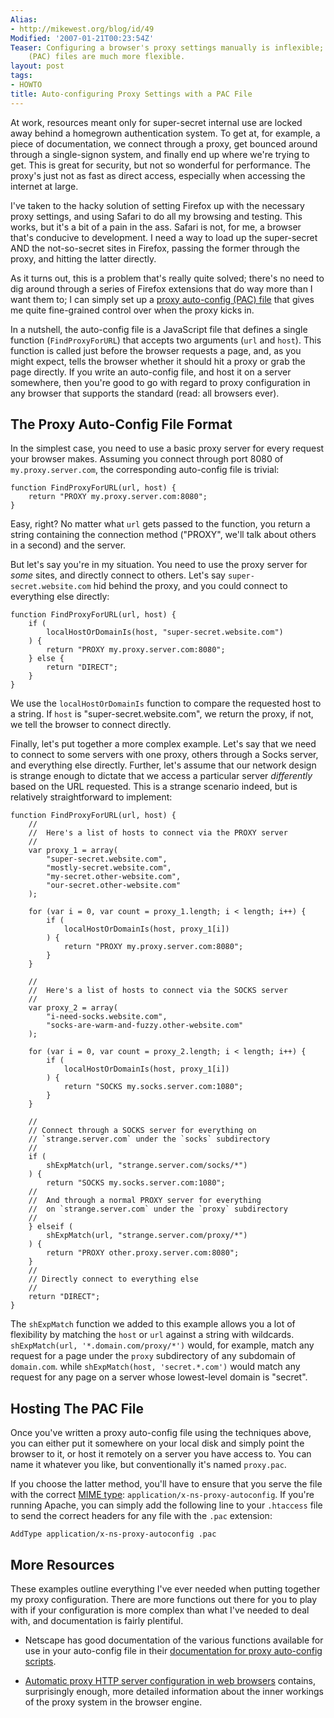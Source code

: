 ```yaml
---
Alias:
- http://mikewest.org/blog/id/49
Modified: '2007-01-21T00:23:54Z'
Teaser: Configuring a browser's proxy settings manually is inflexible; proxy auto-config
    (PAC) files are much more flexible.
layout: post
tags:
- HOWTO
title: Auto-configuring Proxy Settings with a PAC File
---
```

At work, resources meant only for super-secret internal use are locked away
behind a homegrown authentication system.  To get at, for example, a piece of 
documentation, we connect through a proxy, get bounced around through a
single-signon system, and finally end up where we're trying to get.  This is
great for security, but not so wonderful for performance.  The proxy's just
not as fast as direct access, especially when accessing the internet at large.

I've taken to the hacky solution of setting Firefox up with the necessary
proxy settings, and using Safari to do all my browsing and testing.  This
works, but it's a bit of a pain in the ass.  Safari is not, for me, a browser
that's conducive to development.  I need a way to load up the super-secret AND
the not-so-secret sites in Firefox, passing the former through the proxy, and 
hitting the latter directly.

As it turns out, this is a problem that's really quite solved; there's no need
to dig around through a series of Firefox extensions that do way more than I
want them to; I can simply set up a [proxy auto-config (PAC) file][pac] that gives
me quite fine-grained control over when the proxy kicks in.

In a nutshell, the auto-config file is a JavaScript file that defines a single
function (`FindProxyForURL`) that accepts two arguments (`url` and `host`).  This function is called just before the browser requests a page, and, as you
might expect, tells the browser whether it should hit a proxy or grab the
page directly.  If you write an auto-config file, and host it on a server
somewhere, then you're good to go with regard to proxy configuration in any
browser that supports the standard (read: all browsers ever).

[pac]: http://en.wikipedia.org/wiki/Proxy_auto-config "Wikipedia: Proxy Auto-config"

The Proxy Auto-Config File Format
---------------------------------

In the simplest case, you need to use a basic proxy server for every request
your browser makes.  Assuming you connect through port 8080 of
`my.proxy.server.com`, the corresponding auto-config file is trivial:

    function FindProxyForURL(url, host) {
        return "PROXY my.proxy.server.com:8080";
    }
    
Easy, right?  No matter what `url` gets passed to the function, you return a 
string containing the connection method ("PROXY", we'll talk about others in
a second) and the server.

But let's say you're in my situation.  You need to use the proxy server for 
_some_ sites, and directly connect to others.  Let's say
`super-secret.website.com` hid behind the proxy, and you could connect to
everything else directly:

    function FindProxyForURL(url, host) {
        if (
            localHostOrDomainIs(host, "super-secret.website.com")
        ) {
            return "PROXY my.proxy.server.com:8080";
        } else {
            return "DIRECT";
        }
    }

We use the `localHostOrDomainIs` function to compare the requested host to a
string.  If `host` is "super-secret.website.com", we return the proxy, if not,
we tell the browser to connect directly.

Finally, let's put together a more complex example.  Let's say that we need to
connect to some servers with one proxy, others through a Socks server, and
everything else directly.  Further, let's assume that our network design is 
strange enough to dictate that we access a particular server _differently_ 
based on the URL requested.  This is a strange scenario indeed, but is
relatively straightforward to implement:

    function FindProxyForURL(url, host) {
        //
        //  Here's a list of hosts to connect via the PROXY server
        //
        var proxy_1 = array(
            "super-secret.website.com",
            "mostly-secret.website.com",
            "my-secret.other-website.com",
            "our-secret.other-website.com"
        );
        
        for (var i = 0, var count = proxy_1.length; i < length; i++) {
            if (
                localHostOrDomainIs(host, proxy_1[i])
            ) {
                return "PROXY my.proxy.server.com:8080";
            }
        }
        
        //
        //  Here's a list of hosts to connect via the SOCKS server
        //
        var proxy_2 = array(
            "i-need-socks.website.com",
            "socks-are-warm-and-fuzzy.other-website.com"
        );
        
        for (var i = 0, var count = proxy_2.length; i < length; i++) {
            if (
                localHostOrDomainIs(host, proxy_1[i])
            ) {
                return "SOCKS my.socks.server.com:1080";
            }
        }
        
        //
        // Connect through a SOCKS server for everything on
        // `strange.server.com` under the `socks` subdirectory
        //
        if (
            shExpMatch(url, "strange.server.com/socks/*")
        ) {
            return "SOCKS my.socks.server.com:1080";
        //
        //  And through a normal PROXY server for everything
        //  on `strange.server.com` under the `proxy` subdirectory
        //
        } elseif (
            shExpMatch(url, "strange.server.com/proxy/*")            
        ) {
            return "PROXY other.proxy.server.com:8080";            
        }
        //
        // Directly connect to everything else
        //
        return "DIRECT";
    }
    
The `shExpMatch` function we added to this example allows you a lot of
flexibility by matching the `host` or `url` against a string with wildcards.
`shExpMatch(url, '*.domain.com/proxy/*')` would, for example, match any
request for a page under the `proxy` subdirectory of any subdomain of
`domain.com`. while `shExpMatch(host, 'secret.*.com')` would match any request
for any page on a server whose lowest-level domain is "secret".


Hosting The PAC File
----------------------------

Once you've written a proxy auto-config file using the techniques above, you
can either put it somewhere on your local disk and simply point the browser to
it, or host it remotely on a server you have access to.  You can name it
whatever you like, but conventionally it's named `proxy.pac`.

If you choose the latter method, you'll have to ensure that you serve the file
with the correct [MIME type][mime]: `application/x-ns-proxy-autoconfig`.  If
you're running Apache, you can simply add the following line to your
`.htaccess` file to send the correct headers for any file with the `.pac`
extension:

    AddType application/x-ns-proxy-autoconfig .pac

[mime]: http://en.wikipedia.org/wiki/Mime_type "Wikipedia: Internet Media Type"

More Resources
--------------

These examples outline everything I've ever needed when putting together my 
proxy configuration.  There are more functions out there for you to play with
if your configuration is more complex than what I've needed to deal with,
and documentation is fairly plentiful.

*   Netscape has good documentation of the various functions available for use
    in your auto-config file in their [documentation for proxy auto-config
    scripts][netscape_pac].
    
*   [Automatic proxy HTTP server configuration in web browsers][tesco] 
    contains, surprisingly enough, more detailed information about the inner
    workings of the proxy system in the browser engine.

[netscape_pac]: http://wp.netscape.com/eng/mozilla/2.0/relnotes/demo/proxy-live.html "Navigator Proxy Auto-Config File Format"
[tesco]: http://homepages.tesco.net/J.deBoynePollard/FGA/web-browser-auto-proxy-configuration.html "Automatic proxy HTTP server configuration in web browsers"
